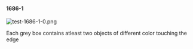 #### 1686-1
![test-1686-1-0.png](https://github.com/lil-lab/nlvr/raw/master/nlvr/test/images/3/test-1686-1-0.png "test-1686-1-0.png")

Each grey box contains atleast two objects of different color touching the edge